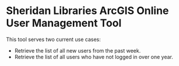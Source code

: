 # Sheridan Libraries ArcGIS Online User Management Tool

This tool serves two current use cases:
* Retrieve the list of all new users from the past week.
* Retrieve the list of all users who have not logged in over one year.